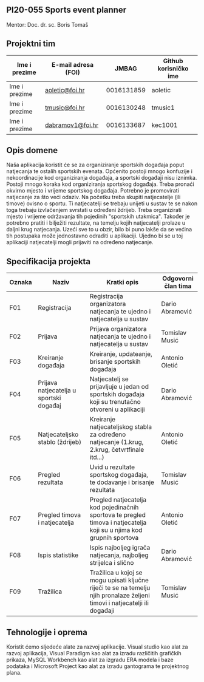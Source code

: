 ## PI20-055 Sports event planner
Mentor: Doc. dr. sc. Boris Tomaš


## Projektni tim

Ime i prezime | E-mail adresa (FOI) | JMBAG | Github korisničko ime
------------  | ------------------- | ----- | ---------------------
Ime i prezime | aoletic@foi.hr | 0016131859 | aoletic
Ime i prezime | tmusic@foi.hr  | 0016130248 | tmusic1
Ime i prezime | dabramov1@foi.hr | 0016133687 | kec1001

## Opis domene
Naša aplikacija koristit će se za organiziranje sportskih događaja poput natjecanja te ostalih sportskih evenata. Općenito postoji mnogo konfuzije i nekoordinacije kod organiziranja događaja, a sportski događaji nisu iznimka. Postoji mnogo koraka kod organiziranja sportskog događaja. Treba pronaći okvirno mjesto i vrijeme sportskog događaja. Potrebno je promovirati natjecanje za što veći odaziv. Na početku treba skupiti natjecatelje (ili timove) ovisno o sportu. Ti natjecatelji se trebaju unijeti u sustav te se nakon toga trebaju izvlačenjem svrstati u određeni ždrijeb. Treba organizirati mjesto i vrijeme održavanja tih pojedinih "sportskih utakmica". Također je potrebno pratiti i bilježiti rezultate, na temelju kojih natjecatelji prolaze u daljni krug natjecanja. Uzeći sve to u obzir, bilo bi puno lakše da se većina tih postupaka može jednostavno odraditi u aplikaciji. Ujedno bi se u toj aplikaciji natjecatelji mogli prijaviti na određeno natjecanje.

## Specifikacija projekta

Oznaka | Naziv | Kratki opis | Odgovorni član tima
------ | ----- | ----------- | -------------------
F01 | Registracija | Registracija organizatora natjecanja te ujedno i natjecatelja u sustav | Dario Abramović
F02 | Prijava | Prijava organizatora natjecanja te ujedno i natjecatelja u sustav | Tomislav Musić
F03 | Kreiranje događaja | Kreiranje, updateanje, brisanje sportskih događaja | Antonio Oletić
F04 | Prijava natjecatelja u sportski događaj | Natjecatelj se prijavljuje u jedan od sportskih događaja koji su trenutačno otvoreni u aplikaciji | Dario Abramović
F05 |  Natjecateljsko stablo (ždrijeb) | Kreiranje natjecateljskog stabla za određeno natjecanje (1.krug, 2.krug, četvrtfinale itd...) | Antonio Oletić
F06 | Pregled rezultata | Uvid u rezultate sportskog događaja, te dodavanje i brisanje rezultata | Tomislav Musić
F07 | Pregled timova i natjecatelja | Pregled natjecatelja kod pojedinačnih sportova te pregled timova i natjecatelja koji su u njima kod grupnih sportova | Antonio Oletić
F08 | Ispis statistike | Ispis najboljeg igrača natjecanja, najboljeg strijelca i slično | Dario Abramović
F09 | Tražilica | Tražilica u kojoj se mogu upisati ključne riječi te se na temelju njih pronalaze željeni timovi i natjecatelji ili događaji | Tomislav Musić


## Tehnologije i oprema
Koristit ćemo sljedeće alate za razvoj aplikacije.
Visual studio kao alat za razvoj aplikacija, Visual Paradigm kao alat za izradu različitih grafičkih prikaza, MySQL Workbench kao alat za izgradu ERA modela i baze podataka i Microsoft Project kao alat za izradu gantograma te projektnog plana.
